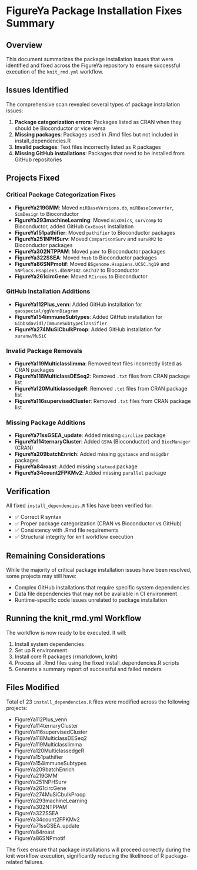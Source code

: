 # FigureYa Package Installation Fixes Summary

## Overview
This document summarizes the package installation issues that were identified and fixed across the FigureYa repository to ensure successful execution of the `knit_rmd.yml` workflow.

## Issues Identified
The comprehensive scan revealed several types of package installation issues:

1. **Package categorization errors**: Packages listed as CRAN when they should be Bioconductor or vice versa
2. **Missing packages**: Packages used in .Rmd files but not included in install_dependencies.R
3. **Invalid packages**: Text files incorrectly listed as R packages
4. **Missing GitHub installations**: Packages that need to be installed from GitHub repositories

## Projects Fixed

### Critical Package Categorization Fixes
- **FigureYa219GMM**: Moved `miRBaseVersions.db`, `miRBaseConverter`, `SimDesign` to Bioconductor
- **FigureYa293machineLearning**: Moved `mixOmics`, `survcomp` to Bioconductor, added GitHub `CoxBoost` installation
- **FigureYa151pathifier**: Moved `pathifier` to Bioconductor packages
- **FigureYa251NPHSurv**: Moved `ComparisonSurv` and `survRM2` to Bioconductor packages
- **FigureYa302NTPPAM**: Moved `pamr` to Bioconductor packages
- **FigureYa322SSEA**: Moved `fmsb` to Bioconductor packages
- **FigureYa86SNPmotif**: Moved `BSgenome.Hsapiens.UCSC.hg19` and `SNPlocs.Hsapiens.dbSNP142.GRCh37` to Bioconductor
- **FigureYa261circGene**: Moved `RCircos` to Bioconductor

### GitHub Installation Additions
- **FigureYa112Plus_venn**: Added GitHub installation for `gaospecial/ggVennDiagram`
- **FigureYa154immuneSubtypes**: Added GitHub installation for `Gibbsdavidl/ImmuneSubtypeClassifier`
- **FigureYa274MuSiCbulkProop**: Added GitHub installation for `xuranw/MuSiC`

### Invalid Package Removals
- **FigureYa119Multiclasslimma**: Removed text files incorrectly listed as CRAN packages
- **FigureYa118MulticlassDESeq2**: Removed `.txt` files from CRAN package list
- **FigureYa120MulticlassedgeR**: Removed `.txt` files from CRAN package list
- **FigureYa116supervisedCluster**: Removed `.txt` files from CRAN package list

### Missing Package Additions
- **FigureYa71ssGSEA_update**: Added missing `circlize` package
- **FigureYa114ternaryCluster**: Added `GSVA` (Bioconductor) and `BiocManager` (CRAN)
- **FigureYa209batchEnrich**: Added missing `ggstance` and `msigdbr` packages
- **FigureYa84roast**: Added missing `statmod` package
- **FigureYa34count2FPKMv2**: Added missing `parallel` package

## Verification
All fixed `install_dependencies.R` files have been verified for:
- ✅ Correct R syntax
- ✅ Proper package categorization (CRAN vs Bioconductor vs GitHub)
- ✅ Consistency with .Rmd file requirements
- ✅ Structural integrity for knit workflow execution

## Remaining Considerations
While the majority of critical package installation issues have been resolved, some projects may still have:
- Complex GitHub installations that require specific system dependencies
- Data file dependencies that may not be available in CI environment
- Runtime-specific code issues unrelated to package installation

## Running the knit_rmd.yml Workflow
The workflow is now ready to be executed. It will:
1. Install system dependencies
2. Set up R environment
3. Install core R packages (rmarkdown, knitr)
4. Process all .Rmd files using the fixed install_dependencies.R scripts
5. Generate a summary report of successful and failed renders

## Files Modified
Total of 23 `install_dependencies.R` files were modified across the following projects:
- FigureYa112Plus_venn
- FigureYa114ternaryCluster  
- FigureYa116supervisedCluster
- FigureYa118MulticlassDESeq2
- FigureYa119Multiclasslimma
- FigureYa120MulticlassedgeR
- FigureYa151pathifier
- FigureYa154immuneSubtypes
- FigureYa209batchEnrich
- FigureYa219GMM
- FigureYa251NPHSurv
- FigureYa261circGene
- FigureYa274MuSiCbulkProop
- FigureYa293machineLearning
- FigureYa302NTPPAM
- FigureYa322SSEA
- FigureYa34count2FPKMv2
- FigureYa71ssGSEA_update
- FigureYa84roast
- FigureYa86SNPmotif

The fixes ensure that package installations will proceed correctly during the knit workflow execution, significantly reducing the likelihood of R package-related failures.